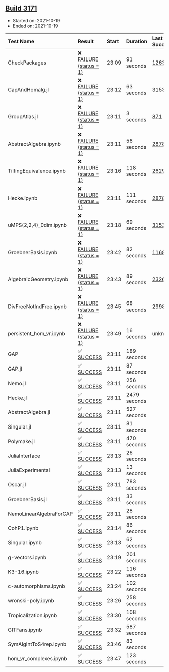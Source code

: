 ## [Build 3171](https://oscarci.mathematik.uni-kl.de/job/oscar-stable/3171/)

* Started on: 2021-10-19
* Ended on: 2021-10-19

| Test Name    | Result | Start | Duration | Last Success | First Failure |
|:-------------|:-------|:------|:---------|:-------------|:--------------|
| CheckPackages | ❌ [FAILURE (status = 1)](https://oscarci.mathematik.uni-kl.de/job/oscar-stable/3171/artifact/logs/build-3171/CheckPackages.log) | 23:09 | 91 seconds | [1263](https://oscarci.mathematik.uni-kl.de/job/oscar-stable/1263/) | [1264](https://oscarci.mathematik.uni-kl.de/job/oscar-stable/1264/) |
| CapAndHomalg.jl | ❌ [FAILURE (status = 1)](https://oscarci.mathematik.uni-kl.de/job/oscar-stable/3171/artifact/logs/build-3171/CapAndHomalg.jl.log) | 23:12 | 63 seconds | [3153](https://oscarci.mathematik.uni-kl.de/job/oscar-stable/3153/) | [3154](https://oscarci.mathematik.uni-kl.de/job/oscar-stable/3154/) |
| GroupAtlas.jl | ❌ [FAILURE (status = 1)](https://oscarci.mathematik.uni-kl.de/job/oscar-stable/3171/artifact/logs/build-3171/GroupAtlas.jl.log) | 23:11 | 3 seconds | [871](https://oscarci.mathematik.uni-kl.de/job/oscar-stable/871/) | [872](https://oscarci.mathematik.uni-kl.de/job/oscar-stable/872/) |
| AbstractAlgebra.ipynb | ❌ [FAILURE (status = 1)](https://oscarci.mathematik.uni-kl.de/job/oscar-stable/3171/artifact/logs/build-3171/AbstractAlgebra.ipynb.log) | 23:11 | 56 seconds | [2878](https://oscarci.mathematik.uni-kl.de/job/oscar-stable/2878/) | [2879](https://oscarci.mathematik.uni-kl.de/job/oscar-stable/2879/) |
| TiltingEquivalence.ipynb | ❌ [FAILURE (status = 1)](https://oscarci.mathematik.uni-kl.de/job/oscar-stable/3171/artifact/logs/build-3171/TiltingEquivalence.ipynb.log) | 23:16 | 118 seconds | [2629](https://oscarci.mathematik.uni-kl.de/job/oscar-stable/2629/) | [2630](https://oscarci.mathematik.uni-kl.de/job/oscar-stable/2630/) |
| Hecke.ipynb | ❌ [FAILURE (status = 1)](https://oscarci.mathematik.uni-kl.de/job/oscar-stable/3171/artifact/logs/build-3171/Hecke.ipynb.log) | 23:11 | 111 seconds | [2878](https://oscarci.mathematik.uni-kl.de/job/oscar-stable/2878/) | [2879](https://oscarci.mathematik.uni-kl.de/job/oscar-stable/2879/) |
| uMPS(2,2,4)_0dim.ipynb | ❌ [FAILURE (status = 1)](https://oscarci.mathematik.uni-kl.de/job/oscar-stable/3171/artifact/logs/build-3171/uMPS-2-2-4-_0dim.ipynb.log) | 23:18 | 69 seconds | [3153](https://oscarci.mathematik.uni-kl.de/job/oscar-stable/3153/) | [3154](https://oscarci.mathematik.uni-kl.de/job/oscar-stable/3154/) |
| GroebnerBasis.ipynb | ❌ [FAILURE (status = 1)](https://oscarci.mathematik.uni-kl.de/job/oscar-stable/3171/artifact/logs/build-3171/GroebnerBasis.ipynb.log) | 23:42 | 82 seconds | [1168](https://oscarci.mathematik.uni-kl.de/job/oscar-stable/1168/) | [1169](https://oscarci.mathematik.uni-kl.de/job/oscar-stable/1169/) |
| AlgebraicGeometry.ipynb | ❌ [FAILURE (status = 1)](https://oscarci.mathematik.uni-kl.de/job/oscar-stable/3171/artifact/logs/build-3171/AlgebraicGeometry.ipynb.log) | 23:43 | 89 seconds | [2326](https://oscarci.mathematik.uni-kl.de/job/oscar-stable/2326/) | [2327](https://oscarci.mathematik.uni-kl.de/job/oscar-stable/2327/) |
| DivFreeNotIndFree.ipynb | ❌ [FAILURE (status = 1)](https://oscarci.mathematik.uni-kl.de/job/oscar-stable/3171/artifact/logs/build-3171/DivFreeNotIndFree.ipynb.log) | 23:45 | 68 seconds | [2998](https://oscarci.mathematik.uni-kl.de/job/oscar-stable/2998/) | [2999](https://oscarci.mathematik.uni-kl.de/job/oscar-stable/2999/) |
| persistent_hom_vr.ipynb | ❌ [FAILURE (status = 1)](https://oscarci.mathematik.uni-kl.de/job/oscar-stable/3171/artifact/logs/build-3171/persistent_hom_vr.ipynb.log) | 23:49 | 16 seconds | unknown | unknown |
| GAP | ✅ [SUCCESS](https://oscarci.mathematik.uni-kl.de/job/oscar-stable/3171/artifact/logs/build-3171/GAP.log) | 23:11 | 189 seconds |  |  |
| GAP.jl | ✅ [SUCCESS](https://oscarci.mathematik.uni-kl.de/job/oscar-stable/3171/artifact/logs/build-3171/GAP.jl.log) | 23:11 | 87 seconds |  |  |
| Nemo.jl | ✅ [SUCCESS](https://oscarci.mathematik.uni-kl.de/job/oscar-stable/3171/artifact/logs/build-3171/Nemo.jl.log) | 23:11 | 256 seconds |  |  |
| Hecke.jl | ✅ [SUCCESS](https://oscarci.mathematik.uni-kl.de/job/oscar-stable/3171/artifact/logs/build-3171/Hecke.jl.log) | 23:11 | 2479 seconds |  |  |
| AbstractAlgebra.jl | ✅ [SUCCESS](https://oscarci.mathematik.uni-kl.de/job/oscar-stable/3171/artifact/logs/build-3171/AbstractAlgebra.jl.log) | 23:11 | 527 seconds |  |  |
| Singular.jl | ✅ [SUCCESS](https://oscarci.mathematik.uni-kl.de/job/oscar-stable/3171/artifact/logs/build-3171/Singular.jl.log) | 23:11 | 81 seconds |  |  |
| Polymake.jl | ✅ [SUCCESS](https://oscarci.mathematik.uni-kl.de/job/oscar-stable/3171/artifact/logs/build-3171/Polymake.jl.log) | 23:11 | 470 seconds |  |  |
| JuliaInterface | ✅ [SUCCESS](https://oscarci.mathematik.uni-kl.de/job/oscar-stable/3171/artifact/logs/build-3171/JuliaInterface.log) | 23:13 | 26 seconds |  |  |
| JuliaExperimental | ✅ [SUCCESS](https://oscarci.mathematik.uni-kl.de/job/oscar-stable/3171/artifact/logs/build-3171/JuliaExperimental.log) | 23:13 | 13 seconds |  |  |
| Oscar.jl | ✅ [SUCCESS](https://oscarci.mathematik.uni-kl.de/job/oscar-stable/3171/artifact/logs/build-3171/Oscar.jl.log) | 23:11 | 783 seconds |  |  |
| GroebnerBasis.jl | ✅ [SUCCESS](https://oscarci.mathematik.uni-kl.de/job/oscar-stable/3171/artifact/logs/build-3171/GroebnerBasis.jl.log) | 23:11 | 33 seconds |  |  |
| NemoLinearAlgebraForCAP | ✅ [SUCCESS](https://oscarci.mathematik.uni-kl.de/job/oscar-stable/3171/artifact/logs/build-3171/NemoLinearAlgebraForCAP.log) | 23:11 | 28 seconds |  |  |
| CohP1.ipynb | ✅ [SUCCESS](https://oscarci.mathematik.uni-kl.de/job/oscar-stable/3171/artifact/logs/build-3171/CohP1.ipynb.log) | 23:14 | 86 seconds |  |  |
| Singular.ipynb | ✅ [SUCCESS](https://oscarci.mathematik.uni-kl.de/job/oscar-stable/3171/artifact/logs/build-3171/Singular.ipynb.log) | 23:13 | 62 seconds |  |  |
| g-vectors.ipynb | ✅ [SUCCESS](https://oscarci.mathematik.uni-kl.de/job/oscar-stable/3171/artifact/logs/build-3171/g-vectors.ipynb.log) | 23:19 | 201 seconds |  |  |
| K3-16.ipynb | ✅ [SUCCESS](https://oscarci.mathematik.uni-kl.de/job/oscar-stable/3171/artifact/logs/build-3171/K3-16.ipynb.log) | 23:22 | 116 seconds |  |  |
| c-automorphisms.ipynb | ✅ [SUCCESS](https://oscarci.mathematik.uni-kl.de/job/oscar-stable/3171/artifact/logs/build-3171/c-automorphisms.ipynb.log) | 23:24 | 102 seconds |  |  |
| wronski-poly.ipynb | ✅ [SUCCESS](https://oscarci.mathematik.uni-kl.de/job/oscar-stable/3171/artifact/logs/build-3171/wronski-poly.ipynb.log) | 23:26 | 258 seconds |  |  |
| Tropicalization.ipynb | ✅ [SUCCESS](https://oscarci.mathematik.uni-kl.de/job/oscar-stable/3171/artifact/logs/build-3171/Tropicalization.ipynb.log) | 23:30 | 108 seconds |  |  |
| GITFans.ipynb | ✅ [SUCCESS](https://oscarci.mathematik.uni-kl.de/job/oscar-stable/3171/artifact/logs/build-3171/GITFans.ipynb.log) | 23:32 | 587 seconds |  |  |
| SymAlgIntToS4rep.ipynb | ✅ [SUCCESS](https://oscarci.mathematik.uni-kl.de/job/oscar-stable/3171/artifact/logs/build-3171/SymAlgIntToS4rep.ipynb.log) | 23:46 | 83 seconds |  |  |
| hom_vr_complexes.ipynb | ✅ [SUCCESS](https://oscarci.mathematik.uni-kl.de/job/oscar-stable/3171/artifact/logs/build-3171/hom_vr_complexes.ipynb.log) | 23:47 | 123 seconds |  |  |
